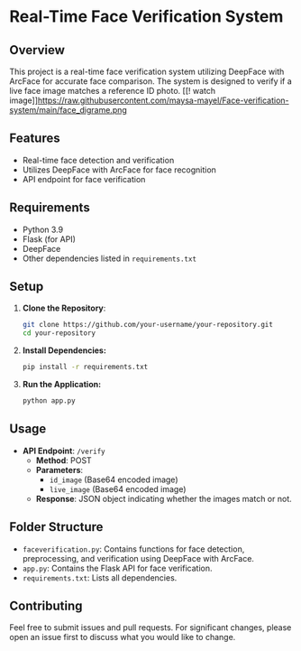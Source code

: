 # Real-Time Face Verification System

## Overview
This project is a real-time face verification system utilizing DeepFace with ArcFace for accurate face comparison. The system is designed to verify if a live face image matches a reference ID photo.
[[! watch image]]https://raw.githubusercontent.com/maysa-mayel/Face-verification-system/main/face_digrame.png
## Features
- Real-time face detection and verification
- Utilizes DeepFace with ArcFace for face recognition
- API endpoint for face verification

## Requirements
- Python 3.9
- Flask (for API)
- DeepFace
- Other dependencies listed in `requirements.txt`

## Setup
1. **Clone the Repository**:
   ```bash
   git clone https://github.com/your-username/your-repository.git
   cd your-repository
2. **Install Dependencies:**
   ```bash
   pip install -r requirements.txt

3. **Run the Application:**
   ```bash
   python app.py
## Usage
- **API Endpoint**: `/verify`
  - **Method**: POST
  - **Parameters**:
    - `id_image` (Base64 encoded image)
    - `live_image` (Base64 encoded image)
  - **Response**: JSON object indicating whether the images match or not.

## Folder Structure
- `faceverification.py`: Contains functions for face detection, preprocessing, and verification using DeepFace with ArcFace.
- `app.py`: Contains the Flask API for face verification.
- `requirements.txt`: Lists all dependencies.

## Contributing
Feel free to submit issues and pull requests. For significant changes, please open an issue first to discuss what you would like to change.
